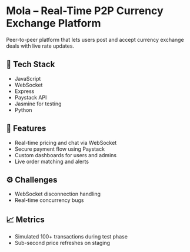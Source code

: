 # Mola – Real-Time P2P Currency Exchange Platform

Peer-to-peer platform that lets users post and accept currency exchange deals with live rate updates.

## 🔧 Tech Stack
- JavaScript
- WebSocket
- Express
- Paystack API
- Jasmine for testing
- Python

## 🚀 Features
- Real-time pricing and chat via WebSocket
- Secure payment flow using Paystack
- Custom dashboards for users and admins
- Live order matching and alerts


## ⚙️ Challenges
- WebSocket disconnection handling
- Real-time concurrency bugs

## 📈 Metrics
- Simulated 100+ transactions during test phase
- Sub-second price refreshes on staging

